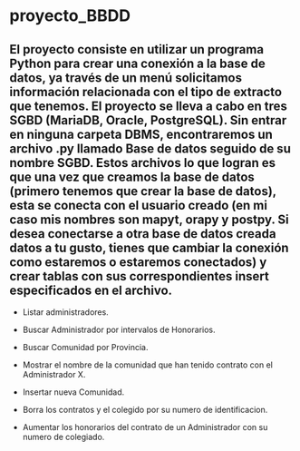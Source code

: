 # proyecto_BBDD

## El proyecto consiste en utilizar un programa Python para crear una conexión a la base de datos, ya través de un menú solicitamos información relacionada con el tipo de extracto que tenemos. El proyecto se lleva a cabo en tres SGBD (MariaDB, Oracle, PostgreSQL). Sin entrar en ninguna carpeta DBMS, encontraremos un archivo .py llamado Base de datos seguido de su nombre SGBD. Estos archivos lo que logran es que una vez que creamos la base de datos (primero tenemos que crear la base de datos), esta se conecta con el usuario creado (en mi caso mis nombres son mapyt, orapy y postpy. Si desea conectarse a otra base de datos creada datos a tu gusto, tienes que cambiar la conexión como estaremos o estaremos conectados) y crear tablas con sus correspondientes insert  especificados en el archivo.

* Listar administradores.

* Buscar Administrador por intervalos de Honorarios.

* Buscar Comunidad por Provincia.

* Mostrar el nombre de la comunidad que han tenido contrato con el Administrador X.

* Insertar nueva Comunidad.

* Borra los contratos y el colegido por su numero de identificacion.

* Aumentar los honorarios del contrato de un Administrador con su numero de colegiado.
